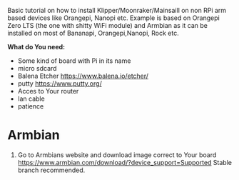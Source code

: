 Basic tutorial on how to install Klipper/Moonraker/Mainsaill on non RPi arm based devices like Orangepi, Nanopi etc.
Example is based on Orangepi Zero LTS (the one with shitty WiFi module) and Armbian as it can be installed on most of Bananapi, Orangepi,Nanopi, Rock etc.

**What do You need:**
- Some kind of board with Pi in its name
- micro sdcard 
- Balena Etcher https://www.balena.io/etcher/
- putty https://www.putty.org/
- Acces to Your router
- lan cable
- patience

# Armbian
1. Go to Armbians website and download image correct to Your board https://www.armbian.com/download/?device_support=Supported
Stable branch recommended.


